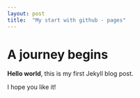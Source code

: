 ```yaml
---
layout: post
title:  "My start with github - pages"
---
```


# A journey begins

**Hello world**, this is my first Jekyll blog post.

I hope you like it!
